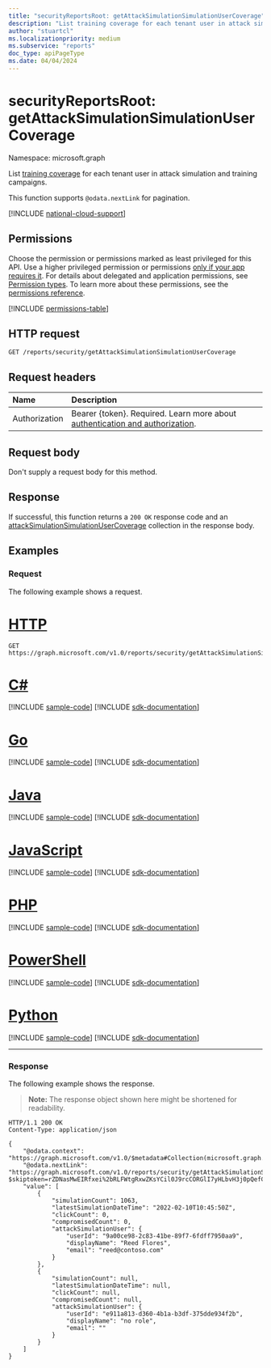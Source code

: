 ```yaml
---
title: "securityReportsRoot: getAttackSimulationSimulationUserCoverage"
description: "List training coverage for each tenant user in attack simulation and training campaigns."
author: "stuartcl"
ms.localizationpriority: medium
ms.subservice: "reports"
doc_type: apiPageType
ms.date: 04/04/2024
---
```


# securityReportsRoot: getAttackSimulationSimulationUserCoverage
Namespace: microsoft.graph

List [training coverage](../resources/attacksimulationtrainingusercoverage.md) for each tenant user in attack simulation and training campaigns.

This function supports `@odata.nextLink` for pagination.

[!INCLUDE [national-cloud-support](../../includes/global-only.md)]

## Permissions
Choose the permission or permissions marked as least privileged for this API. Use a higher privileged permission or permissions [only if your app requires it](/graph/permissions-overview#best-practices-for-using-microsoft-graph-permissions). For details about delegated and application permissions, see [Permission types](/graph/permissions-overview#permission-types). To learn more about these permissions, see the [permissions reference](/graph/permissions-reference).

<!-- { "blockType": "permissions", "name": "securityreportsroot_getattacksimulationsimulationusercoverage" } -->
[!INCLUDE [permissions-table](../includes/permissions/securityreportsroot-getattacksimulationsimulationusercoverage-permissions.md)]

## HTTP request

<!-- {
  "blockType": "ignored"
}
-->
``` http
GET /reports/security/getAttackSimulationSimulationUserCoverage
```

## Request headers
|Name|Description|
|:---|:---|
|Authorization|Bearer {token}. Required. Learn more about [authentication and authorization](/graph/auth/auth-concepts).|

## Request body
Don't supply a request body for this method.

## Response

If successful, this function returns a `200 OK` response code and an [attackSimulationSimulationUserCoverage](../resources/attacksimulationsimulationusercoverage.md) collection in the response body.

## Examples

### Request
The following example shows a request.


# [HTTP](#tab/http)
<!-- {
  "blockType": "request",
  "name": "securityreportsrootthis.getattacksimulationsimulationusercoverage"
}
-->
``` http
GET https://graph.microsoft.com/v1.0/reports/security/getAttackSimulationSimulationUserCoverage
```

# [C#](#tab/csharp)
[!INCLUDE [sample-code](../includes/snippets/csharp/securityreportsrootthisgetattacksimulationsimulationusercoverage-csharp-snippets.md)]
[!INCLUDE [sdk-documentation](../includes/snippets/snippets-sdk-documentation-link.md)]

# [Go](#tab/go)
[!INCLUDE [sample-code](../includes/snippets/go/securityreportsrootthisgetattacksimulationsimulationusercoverage-go-snippets.md)]
[!INCLUDE [sdk-documentation](../includes/snippets/snippets-sdk-documentation-link.md)]

# [Java](#tab/java)
[!INCLUDE [sample-code](../includes/snippets/java/securityreportsrootthisgetattacksimulationsimulationusercoverage-java-snippets.md)]
[!INCLUDE [sdk-documentation](../includes/snippets/snippets-sdk-documentation-link.md)]

# [JavaScript](#tab/javascript)
[!INCLUDE [sample-code](../includes/snippets/javascript/securityreportsrootthisgetattacksimulationsimulationusercoverage-javascript-snippets.md)]
[!INCLUDE [sdk-documentation](../includes/snippets/snippets-sdk-documentation-link.md)]

# [PHP](#tab/php)
[!INCLUDE [sample-code](../includes/snippets/php/securityreportsrootthisgetattacksimulationsimulationusercoverage-php-snippets.md)]
[!INCLUDE [sdk-documentation](../includes/snippets/snippets-sdk-documentation-link.md)]

# [PowerShell](#tab/powershell)
[!INCLUDE [sample-code](../includes/snippets/powershell/securityreportsrootthisgetattacksimulationsimulationusercoverage-powershell-snippets.md)]
[!INCLUDE [sdk-documentation](../includes/snippets/snippets-sdk-documentation-link.md)]

# [Python](#tab/python)
[!INCLUDE [sample-code](../includes/snippets/python/securityreportsrootthisgetattacksimulationsimulationusercoverage-python-snippets.md)]
[!INCLUDE [sdk-documentation](../includes/snippets/snippets-sdk-documentation-link.md)]

---

### Response
The following example shows the response.
>**Note:** The response object shown here might be shortened for readability.
<!-- {
  "blockType": "response",
  "truncated": true,
  "@odata.type": "Collection(microsoft.graph.attackSimulationSimulationUserCoverage)"
}
-->
``` http
HTTP/1.1 200 OK
Content-Type: application/json

{
    "@odata.context": "https://graph.microsoft.com/v1.0/$metadata#Collection(microsoft.graph.attackSimulationSimulationUserCoverage)",
    "@odata.nextLink": "https://graph.microsoft.com/v1.0/reports/security/getAttackSimulationSimulationUserCoverage?$skiptoken=rZDNasMwEIRfxei%2bRLFWtgRxwZKsYCil0J9rcCORGlI7yHLbvH3j0pQefCqew7LMsOzHbEL%2fkbRuVzvfxTaeC6ItMpVxBKpKBkh5CcIKhLVUSLUtdaYFSbr3%2fe4%2b9Ccf4vmuefMFuW2GaH3cv3pXO5K0v3HdOf9ZEEqmP1fzuTmOfju27hKgYJbmFSjGNGCuLKRZJYEKIxApo6WQZHWzWYz0sXk5%2bmmdp%2fx78I35EEPbHQryNPgwzJKgqGiKUoK%2boACmQoFMDQdmM56uc2O4qZbt7EcwM65alPS%2fnW1DP56m0r4A",
    "value": [
        {
            "simulationCount": 1063,
            "latestSimulationDateTime": "2022-02-10T10:45:50Z",
            "clickCount": 0,
            "compromisedCount": 0,
            "attackSimulationUser": {
                "userId": "9a00ce98-2c83-41be-89f7-6fdff7950aa9",
                "displayName": "Reed Flores",
                "email": "reed@contoso.com"
            }
        },
        {
            "simulationCount": null,
            "latestSimulationDateTime": null,
            "clickCount": null,
            "compromisedCount": null,
            "attackSimulationUser": {
                "userId": "e911a813-d360-4b1a-b3df-375dde934f2b",
                "displayName": "no role",
                "email": ""
            }
        }
    ]
}
```

